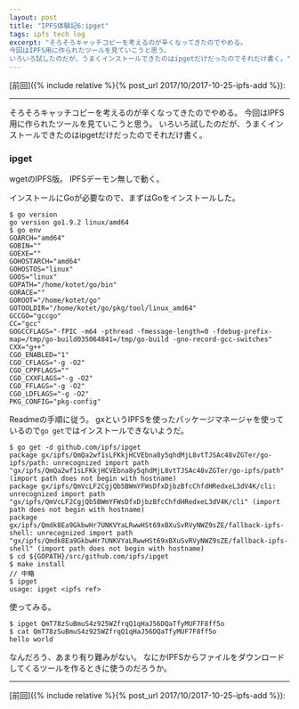 ```yaml
---
layout: post
title: "IPFS体験記6:ipget"
tags: ipfs tech log
excerpt: "そろそろキャッチコピーを考えるのが辛くなってきたのでやめる。
今回はIPFS用に作られたツールを見ていこうと思う。
いろいろ試したのだが、うまくインストールできたのはipgetだけだったのでそれだけ書く。"
---
```


[前回]({% include relative %}{% post_url 2017/10/2017-10-25-ipfs-add %}):

---

そろそろキャッチコピーを考えるのが辛くなってきたのでやめる。
今回はIPFS用に作られたツールを見ていこうと思う。
いろいろ試したのだが、うまくインストールできたのはipgetだけだったのでそれだけ書く。

### ipget

wgetのIPFS版。
IPFSデーモン無しで動く。

インストールにGoが必要なので、まずはGoをインストールした。

```console
$ go version
go version go1.9.2 linux/amd64
$ go env
GOARCH="amd64"
GOBIN=""
GOEXE=""
GOHOSTARCH="amd64"
GOHOSTOS="linux"
GOOS="linux"
GOPATH="/home/kotet/go/bin"
GORACE=""
GOROOT="/home/kotet/go"
GOTOOLDIR="/home/kotet/go/pkg/tool/linux_amd64"
GCCGO="gccgo"
CC="gcc"
GOGCCFLAGS="-fPIC -m64 -pthread -fmessage-length=0 -fdebug-prefix-map=/tmp/go-build035064841=/tmp/go-build -gno-record-gcc-switches"
CXX="g++"
CGO_ENABLED="1"
CGO_CFLAGS="-g -O2"
CGO_CPPFLAGS=""
CGO_CXXFLAGS="-g -O2"
CGO_FFLAGS="-g -O2"
CGO_LDFLAGS="-g -O2"
PKG_CONFIG="pkg-config"
```

Readmeの手順に従う。
gxというIPFSを使ったパッケージマネージャを使っているので`go get`ではインストールできないようだ。

```console
$ go get -d github.com/ipfs/ipget
package gx/ipfs/QmQa2wf1sLFKkjHCVEbna8y5qhdMjL8vtTJSAc48vZGTer/go-ipfs/path: unrecognized import path "gx/ipfs/QmQa2wf1sLFKkjHCVEbna8y5qhdMjL8vtTJSAc48vZGTer/go-ipfs/path" (import path does not begin with hostname)
package gx/ipfs/QmVcLF2CgjQb5BWmYFWsDfxDjbzBfcChfdHRedxeL3dV4K/cli: unrecognized import path "gx/ipfs/QmVcLF2CgjQb5BWmYFWsDfxDjbzBfcChfdHRedxeL3dV4K/cli" (import path does not begin with hostname)
package gx/ipfs/Qmdk8Ea9GkbwHr7UNKVYaLRwwHSt69xBXuSvRVyNWZ9sZE/fallback-ipfs-shell: unrecognized import path "gx/ipfs/Qmdk8Ea9GkbwHr7UNKVYaLRwwHSt69xBXuSvRVyNWZ9sZE/fallback-ipfs-shell" (import path does not begin with hostname)
$ cd ${GOPATH}/src/github.com/ipfs/ipget
$ make install
// 中略
$ ipget
usage: ipget <ipfs ref>
```

使ってみる。

```console
$ ipget QmT78zSuBmuS4z925WZfrqQ1qHaJ56DQaTfyMUF7F8ff5o
$ cat QmT78zSuBmuS4z925WZfrqQ1qHaJ56DQaTfyMUF7F8ff5o
hello world
```

なんだろう、あまり有り難みがない。
なにかIPFSからファイルをダウンロードしてくるツールを作るときに使うのだろうか。

---

[前回]({% include relative %}{% post_url 2017/10/2017-10-25-ipfs-add %}):
